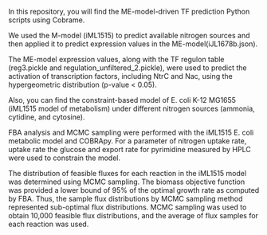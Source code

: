 In this repository, you will find the ME-model-driven TF prediction Python scripts using Cobrame. 

We used the M-model (iML1515) to predict available nitrogen sources and then applied it to predict expression values in the ME-model(iJL1678b.json).

The ME-model expression values, along with the TF regulon table (reg3.pickle and regulation_unfiltered_2.pickle), were used to predict the activation of transcription factors, including NtrC and Nac, using the hypergeometric distribution (p-value < 0.05).

Also, you can find the constraint-based model of E. coli K-12 MG1655 (iML1515 model of metabolism) under different nitrogen sources (ammonia, cytidine, and cytosine).

FBA analysis and MCMC sampling were performed with the iML1515 E. coli metabolic model and COBRApy. For a parameter of nitrogen uptake rate, uptake rate the glucose and export rate for pyrimidine measured by HPLC were used to constrain the model. 

The distribution of feasible fluxes for each reaction in the iML1515 model was determined using MCMC sampling. The biomass objective function was provided a lower bound of 95% of the optimal growth rate as computed by FBA. Thus, the sample flux distributions by MCMC sampling method represented sub-optimal flux distributions. MCMC sampling was used to obtain 10,000 feasible flux distributions, and the average of flux samples for each reaction was used.
